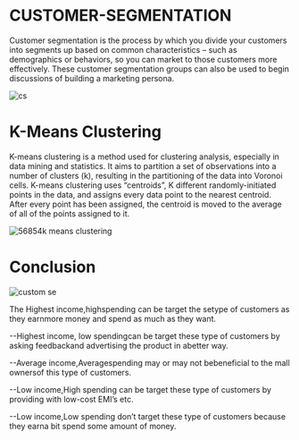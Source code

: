 # CUSTOMER-SEGMENTATION
Customer segmentation is the process by which you divide your customers into segments up based on common characteristics – such as demographics or behaviors, so you can market to those customers more effectively. These customer segmentation groups can also be used to begin discussions of building a marketing persona.

![cs](https://user-images.githubusercontent.com/90963546/179390053-005b8318-a4ed-44ea-8ce1-39b316ba517d.png)

# K-Means Clustering
K-means clustering is a method used for clustering analysis, especially in data mining and statistics. It aims to partition a set of observations into a number of clusters (k), resulting in the partitioning of the data into Voronoi cells.
K-means clustering uses “centroids”, K different randomly-initiated points in the data, and assigns every data point to the nearest centroid. After every point has been assigned, the centroid is moved to the average of all of the points assigned to it.

![56854k means clustering](https://user-images.githubusercontent.com/90963546/179390181-d8788c02-921b-46e4-8519-02af52431900.png)

# Conclusion

![custom se](https://user-images.githubusercontent.com/90963546/179390452-dc1c64cb-da4a-4c45-971d-fadccbf3a85e.PNG)


The Highest income,highspending can be target the setype of customers as they earnmore money and spend as much as they want.

--Highest income, low spendingcan be target these type of customers by asking feedbackand advertising the product in abetter way.

--Average income,Averagespending may or may not bebeneficial to the mall ownersof this type of customers.

--Low income,High spending can be target these type of customers by providing with low-cost EMI’s etc.

--Low income,Low spending don’t target these type of customers because they earna bit spend some amount of money.
